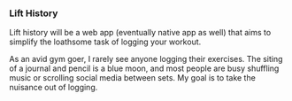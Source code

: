 ### Lift History

Lift history will be a web app (eventually native app as well) that aims to simplify the loathsome task of logging your workout.

As an avid gym goer, I rarely see anyone logging their exercises. The siting of a journal and pencil is a blue moon, and most people are busy shuffling music or scrolling social media between sets. My goal is to take the nuisance out of logging.
